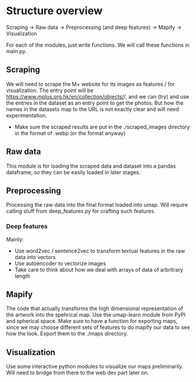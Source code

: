 # Structure overview
Scraping -> Raw data -> Preprocessing (and deep features) -> Mapify -> Visualization

For each of the modules, just write functions. We will call these functions in main.py.

## Scraping
We will need to scrape the M+ website for its images as features / for visualization.
The entry point will be https://www.mplus.org.hk/en/collection/objects/<object-string>/, and we can (try) and use the entries in the dataset as an entry point to get the photos. But how the names in the datasets map to the URL is not exactly clear and will need experimentation.
- Make sure the scraped results are put in the ./scraped_images directory in the format of <id>.webp (or the format anyway)

## Raw data
This module is for loading the scraped data and dataset into a pandas dataframe, so they can be easily loaded in later stages.

## Preprocessing
Processing the raw data into the final format loaded into umap. Will require calling stuff from deep_features.py for crafting such features.

### Deep features
Mainly:
- Use word2vec / sentence2vec to transform textual features in the raw data into vectors
- Use autoencoder to vectorize images
- Take care to think about how we deal with arrays of data of arbritrary length

## Mapify
The code that actually transforms the high dimensional representation of the artwork into the spehrical map. Use the umap-learn module from PyPI and spherical space. Make sure to have a function for exporting maps, since we may choose different sets of features to do mapify our data to see how the look. Export them to the ./maps directory.

## Visualization
Use some interactive python modules to visualize our maps preliminarily. Will need to bridge from there to the web dev part later on.